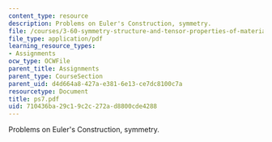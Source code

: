 ```yaml
---
content_type: resource
description: Problems on Euler's Construction, symmetry.
file: /courses/3-60-symmetry-structure-and-tensor-properties-of-materials-fall-2005/710436ba29c19c2c272ad8800cde4288_ps7.pdf
file_type: application/pdf
learning_resource_types:
- Assignments
ocw_type: OCWFile
parent_title: Assignments
parent_type: CourseSection
parent_uid: d4d664a8-427a-e381-6e13-ce7dc8100c7a
resourcetype: Document
title: ps7.pdf
uid: 710436ba-29c1-9c2c-272a-d8800cde4288
---
```

Problems on Euler's Construction, symmetry.

